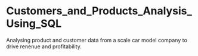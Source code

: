 # Customers_and_Products_Analysis_Using_SQL
Analysing product and customer data from a scale car model company to drive renenue and profitability.
